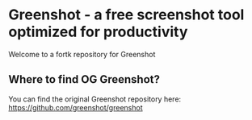 Greenshot - a free screenshot tool optimized for productivity
=============================================================

Welcome to a fortk repository for Greenshot

Where to find OG Greenshot?
------------------

You can find the original Greenshot repository here: https://github.com/greenshot/greenshot
